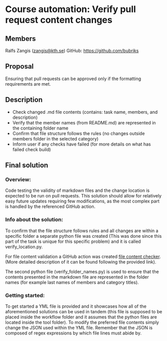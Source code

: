 # Course automation: Verify pull request content changes

## Members

Ralfs Zangis (zangis@kth.se)
GitHub: https://github.com/bubriks

## Proposal
Ensuring that pull requests can be approved only if the formatting requirements are met. 

## Description
- Check changed .md file contents (contains: task name, members, and description)
- Verify that the member names (from README.md) are represented in the containing folder name
- Confirm that file structure follows the rules (no changes outside members folder in the selected category)
- Inform user if any checks have failed (for more details on what has failed check build)

## Final solution

### Overview:
Code testing the validity of markdown files and the change location is expected to be run on pull requests.
This solution should allow for relatively easy future updates requiring few modifications, as the most complex part is handled by the referenced GitHub action.

### Info about the solution:
To confirm that the file structure follows rules and all changes are within a specific folder a separate python file was created (This was done since this part of the task is unique for this specific problem) and it is called verify_location.py.

For file content validation a GitHub action was created [file content checker](https://github.com/marketplace/actions/file-content-checker). (More detailed description of it can be found following the provided link).

The second python file (verify_folder_names.py)  is used to ensure that the contents presented in the markdown file are represented in the folder names (for example last names of members and category titles).

### Getting started:
To get started a YML file is provided and it showcases how all of the aforementioned solutions can be used in tandem (this file is supposed to be placed inside the workflow folder and it assumes that the python files are located inside the tool folder). To modify the preferred file contents simply change the JSON used within the YML file. Remember that the JSON is composed of regex expressions by which file lines must abide by.